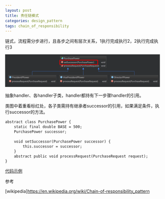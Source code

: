 ```yaml
---
layout: post
title: 责任链模式
categories: design_pattern
tags: chain_of_responsibility
---
```


链式，流程需分步进行，且各步之间有层次关系，1执行完成执行2，2执行完成执行3

![类图](/images/design_pattern/chain_of_responsibility.png)

抽象handler、各handler子类，handler都持有下一步骤handler的引用。

类图中着重看标红处，各子类需持有继承者successor的引用，如果满足条件，执行successor的方法。

    abstract class PurchasePower {
        static final double BASE = 500;
        PurchasePower successor;

        void setSuccessor(PurchasePower successor) {
            this.successor = successor;
        }
        abstract public void processRequest(PurchaseRequest request);
    }

[代码示例](https://github.com/lcj1992/learn/blob/master/java/designPattern/src/main/java/behavioral/chainOfResponsibility/ChainOfResponseTest.java)

参考

[wikipedia]<https://en.wikipedia.org/wiki/Chain-of-responsibility_pattern>
